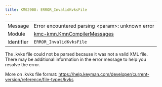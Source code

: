 ```yaml
---
title: KM02908: ERROR_InvalidKvksFile
---
```


|            |           |
|------------|---------- |
| Message    | Error encountered parsing &lt;param&gt;: unknown error |
| Module     | [kmc-kmn.KmnCompilerMessages](kmc-kmn.kmncompilermessages) |
| Identifier | `ERROR_InvalidKvksFile` |

The .kvks file could not be parsed because it was not a valid XML file.
There may be additional information in the error message to help you
resolve the error.

More on .kvks file format: https://help.keyman.com/developer/current-version/reference/file-types/kvks
